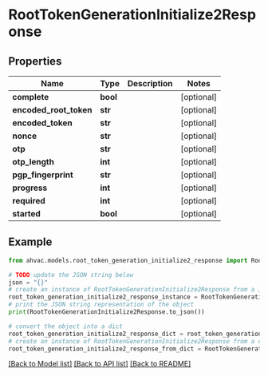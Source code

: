 # RootTokenGenerationInitialize2Response


## Properties

Name | Type | Description | Notes
------------ | ------------- | ------------- | -------------
**complete** | **bool** |  | [optional] 
**encoded_root_token** | **str** |  | [optional] 
**encoded_token** | **str** |  | [optional] 
**nonce** | **str** |  | [optional] 
**otp** | **str** |  | [optional] 
**otp_length** | **int** |  | [optional] 
**pgp_fingerprint** | **str** |  | [optional] 
**progress** | **int** |  | [optional] 
**required** | **int** |  | [optional] 
**started** | **bool** |  | [optional] 

## Example

```python
from ahvac.models.root_token_generation_initialize2_response import RootTokenGenerationInitialize2Response

# TODO update the JSON string below
json = "{}"
# create an instance of RootTokenGenerationInitialize2Response from a JSON string
root_token_generation_initialize2_response_instance = RootTokenGenerationInitialize2Response.from_json(json)
# print the JSON string representation of the object
print(RootTokenGenerationInitialize2Response.to_json())

# convert the object into a dict
root_token_generation_initialize2_response_dict = root_token_generation_initialize2_response_instance.to_dict()
# create an instance of RootTokenGenerationInitialize2Response from a dict
root_token_generation_initialize2_response_from_dict = RootTokenGenerationInitialize2Response.from_dict(root_token_generation_initialize2_response_dict)
```
[[Back to Model list]](../README.md#documentation-for-models) [[Back to API list]](../README.md#documentation-for-api-endpoints) [[Back to README]](../README.md)


